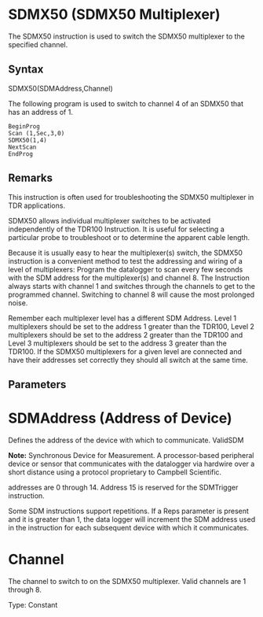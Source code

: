 # SDMX50 (SDMX50 Multiplexer)

The SDMX50 instruction is used to switch the SDMX50 multiplexer to the specified channel.

## Syntax

SDMX50(SDMAddress,Channel)

The following program is used to switch to channel 4 of an SDMX50 that has an address of 1.

```
BeginProg
Scan (1,Sec,3,0)
SDMX50(1,4)
NextScan
EndProg
```

## Remarks

This instruction is often used for troubleshooting the SDMX50 multiplexer in TDR applications.

SDMX50 allows individual multiplexer switches to be activated independently of the TDR100 Instruction. It is useful for selecting a particular probe to troubleshoot or to determine the apparent cable length.

Because it is usually easy to hear the multiplexer(s) switch, the SDMX50 instruction is a convenient method to test the addressing and wiring of a level of multiplexers: Program the datalogger to scan every few seconds with the SDM address for the multiplexer(s) and channel 8. The Instruction always starts with channel 1 and switches through the channels to get to the programmed channel. Switching to channel 8 will cause the most prolonged noise.

Remember each multiplexer level has a different SDM Address. Level 1 multiplexers should be set to the address 1 greater than the TDR100, Level 2 multiplexers should be set to the address 2 greater than the TDR100 and Level 3 multiplexers should be set to the address 3 greater than the TDR100. If the SDMX50 multiplexers for a given level are connected and have their addresses set correctly they should all switch at the same time.

## Parameters

# SDMAddress (Address of Device)

Defines the address of the device with which to communicate. ValidSDM

**Note:** Synchronous Device for Measurement. A processor-based peripheral device or sensor that communicates with the datalogger via hardwire over a short distance using a protocol proprietary to Campbell Scientific.

addresses are 0 through 14. Address 15 is reserved for the SDMTrigger instruction.

Some SDM instructions support repetitions. If a Reps parameter is present and it is greater than 1, the data logger will increment the SDM address used in the instruction for each subsequent device with which it communicates.

# Channel

The channel to switch to on the SDMX50 multiplexer. Valid channels are 1 through 8.

Type: Constant
